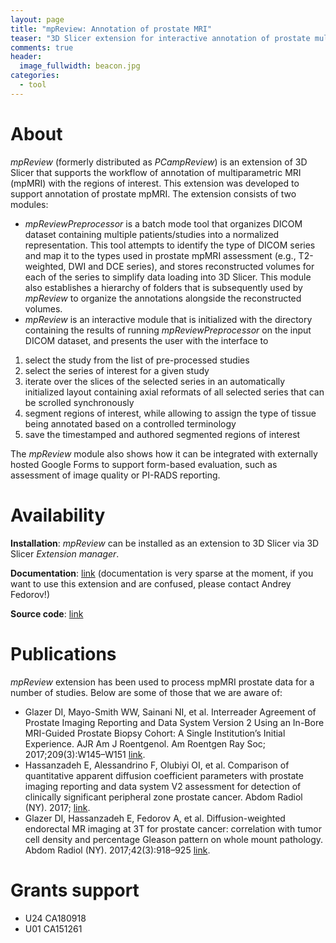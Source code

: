 ```yaml
---
layout: page
title: "mpReview: Annotation of prostate MRI"
teaser: "3D Slicer extension for interactive annotation of prostate multiparametric MRI"
comments: true
header:
  image_fullwidth: beacon.jpg
categories:
  - tool
---
```


# About

_mpReview_ (formerly distributed as _PCampReview_) is an extension of 3D Slicer that supports the workflow of annotation of multiparametric MRI (mpMRI) with the regions of interest. This extension was developed to support annotation of prostate mpMRI. The extension consists of two modules:
* _mpReviewPreprocessor_ is a batch mode tool that organizes DICOM dataset containing multiple patients/studies into a normalized representation. This tool attempts to identify the type of DICOM series and map it to the types used in prostate mpMRI assessment (e.g., T2-weighted, DWI and DCE series), and stores reconstructed volumes for each of the series to simplify data loading into 3D Slicer. This module also establishes a hierarchy of folders that is subsequently used by _mpReview_ to organize the annotations alongside the reconstructed volumes.
* _mpReview_ is an interactive module that is initialized with the directory containing the results of running _mpReviewPreprocessor_ on the input DICOM dataset, and presents the user with the interface to
 1. select the study from the list of pre-processed studies
 2. select the series of interest for a given study
 3. iterate over the slices of the selected series in an automatically initialized layout containing axial reformats of all selected series that can be scrolled synchronously
 4. segment regions of interest, while allowing to assign the type of tissue being annotated based on a controlled terminology
 5. save the timestamped and authored segmented regions of interest

The _mpReview_ module also shows how it can be integrated with externally hosted Google Forms to support form-based evaluation, such as assessment of image quality or PI-RADS reporting.

# Availability

**Installation**: _mpReview_ can be installed as an extension to 3D Slicer via 3D Slicer _Extension manager_.

**Documentation**: [link](https://www.slicer.org/wiki/Documentation/Nightly/Extensions/mpReview) (documentation is very sparse at the moment, if you want to use this extension and are confused, please contact Andrey Fedorov!)

**Source code**: [link](https://github.com/SlicerProstate/mpReview)

# Publications

_mpReview_ extension has been used to process mpMRI prostate data for a number of studies. Below are some of those that we are aware of:

* Glazer DI, Mayo-Smith WW, Sainani NI, et al. Interreader Agreement of Prostate Imaging Reporting and Data System Version 2 Using an In-Bore MRI-Guided Prostate Biopsy Cohort: A Single Institution’s Initial Experience. AJR Am J Roentgenol. Am Roentgen Ray Soc; 2017;209(3):W145–W151 [link](http://dx.doi.org/10.2214/AJR.16.17551).
* Hassanzadeh E, Alessandrino F, Olubiyi OI, et al. Comparison of quantitative apparent diffusion coefficient parameters with prostate imaging reporting and data system V2 assessment for detection of clinically significant peripheral zone prostate cancer. Abdom Radiol (NY). 2017; [link](http://dx.doi.org/10.1007/s00261-017-1297-y).
* Glazer DI, Hassanzadeh E, Fedorov A, et al. Diffusion-weighted endorectal MR imaging at 3T for prostate cancer: correlation with tumor cell density and percentage Gleason pattern on whole mount pathology. Abdom Radiol (NY). 2017;42(3):918–925 [link](http://dx.doi.org/10.1007/s00261-016-0942-1).

# Grants support

* U24 CA180918
* U01 CA151261
